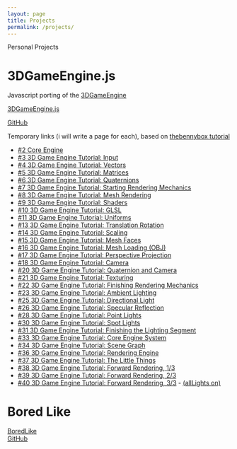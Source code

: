 ```yaml
---
layout: page
title: Projects
permalink: /projects/
---
```


Personal Projects


3DGameEngine.js
===============
Javascript porting of the [3DGameEngine](https://github.com/BennyQBD/3DGameEngine)

[3DGameEngine.js](3DGameEngine.js/index.html)

[GitHub](https://github.com/ceccopierangiolieugenio/3DGameEngine.js)

Temporary links (i will write a page for each), based on [thebennybox tutorial](http://www.sonarlearning.co.uk/coursepage.php?topic=game&course=ext-bb-3d-ged) 

-   [#2 Core Engine](3DGameEngine.js/v0.2/3DGameEngine.js.html)
-   [#3 3D Game Engine Tutorial: Input](3DGameEngine.js/v0.3/3DGameEngine.js.html)
-   [#4 3D Game Engine Tutorial: Vectors](3DGameEngine.js/v0.4/3DGameEngine.js.html)
-   [#5 3D Game Engine Tutorial: Matrices](3DGameEngine.js/v0.5/3DGameEngine.js.html)
-   [#6 3D Game Engine Tutorial: Quaternions](3DGameEngine.js/v0.6/3DGameEngine.js.html)
-   [#7 3D Game Engine Tutorial: Starting Rendering Mechanics](3DGameEngine.js/v0.7/3DGameEngine.js.html)
-   [#8 3D Game Engine Tutorial: Mesh Rendering](3DGameEngine.js/v0.8/3DGameEngine.js.html)
-   [#9 3D Game Engine Tutorial: Shaders](3DGameEngine.js/v0.9/3DGameEngine.js.html)
-   [#10 3D Game Engine Tutorial: GLSL](3DGameEngine.js/v0.10/3DGameEngine.js.html)
-   [#11 3D Game Engine Tutorial: Uniforms](3DGameEngine.js/v0.11/3DGameEngine.js.html)
-   [#13 3D Game Engine Tutorial: Translation Rotation](3DGameEngine.js/v0.13/3DGameEngine.js.html)
-   [#14 3D Game Engine Tutorial: Scaling](3DGameEngine.js/v0.14/3DGameEngine.js.html)
-   [#15 3D Game Engine Tutorial: Mesh Faces](3DGameEngine.js/v0.15/3DGameEngine.js.html)
-   [#16 3D Game Engine Tutorial: Mesh Loading (OBJ)](3DGameEngine.js/v0.16/3DGameEngine.js.html)
-   [#17 3D Game Engine Tutorial: Perspective Projection](3DGameEngine.js/v0.17/3DGameEngine.js.html)
-   [#18 3D Game Engine Tutorial: Camera](3DGameEngine.js/v0.18/3DGameEngine.js.html)
-   [#20 3D Game Engine Tutorial: Quaternion and Camera](3DGameEngine.js/v0.20/3DGameEngine.js.html)
-   [#21 3D Game Engine Tutorial: Texturing](3DGameEngine.js/v0.21/3DGameEngine.js.html)
-   [#22 3D Game Engine Tutorial: Finishing Rendering Mechanics](3DGameEngine.js/v0.22/3DGameEngine.js.html)
-   [#23 3D Game Engine Tutorial: Ambient Lighting](3DGameEngine.js/v0.23/3DGameEngine.js.html)
-   [#25 3D Game Engine Tutorial: Directional Light](3DGameEngine.js/v0.25/3DGameEngine.js.html)
-   [#26 3D Game Engine Tutorial: Specular Reflection](3DGameEngine.js/v0.26/3DGameEngine.js.html)
-   [#28 3D Game Engine Tutorial: Point Lights](3DGameEngine.js/v0.28/3DGameEngine.js.html)
-   [#30 3D Game Engine Tutorial: Spot Lights](3DGameEngine.js/v0.30/3DGameEngine.js.html)
-   [#31 3D Game Engine Tutorial: Finishing the Lighting Segment](3DGameEngine.js/v0.31/3DGameEngine.js.html)
-   [#33 3D Game Engine Tutorial: Core Engine System](3DGameEngine.js/v0.33/3DGameEngine.js.html)
-   [#34 3D Game Engine Tutorial: Scene Graph](3DGameEngine.js/v0.34/3DGameEngine.js.html)
-   [#36 3D Game Engine Tutorial: Rendering Engine](3DGameEngine.js/v0.36/3DGameEngine.js.html)
-   [#37 3D Game Engine Tutorial: The Little Things](3DGameEngine.js/v0.37/3DGameEngine.js.html)
-   [#38 3D Game Engine Tutorial: Forward Rendering, 1/3](3DGameEngine.js/v0.38/3DGameEngine.js.html)
-   [#39 3D Game Engine Tutorial: Forward Rendering, 2/3](3DGameEngine.js/v0.39/3DGameEngine.js.html)
-   [#40 3D Game Engine Tutorial: Forward Rendering, 3/3](3DGameEngine.js/v0.40.1/3DGameEngine.js.html) - [(allLights on)](3DGameEngine.js/v0.40.0/3DGameEngine.js.html)


Bored Like
=====
[BoredLike](BoredLike/BoredLike.html)
<br>
[GitHub](https://github.com/ceccopierangiolieugenio/BoredLike)


